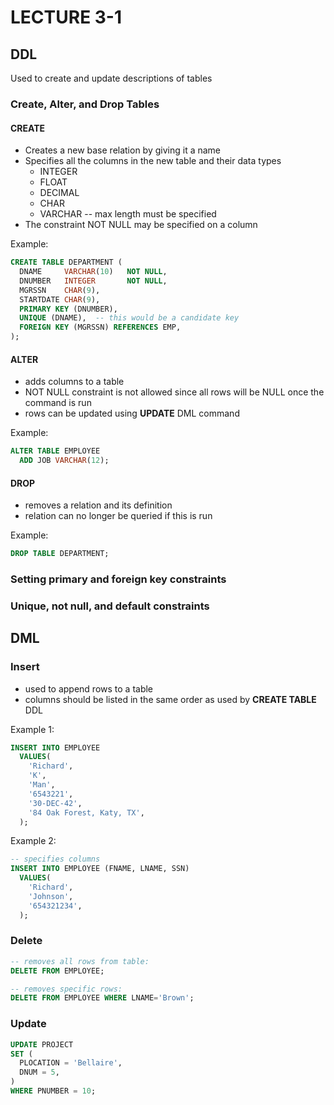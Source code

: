 # LECTURE 3-1

## DDL

Used to create and update descriptions of tables

### Create, Alter, and Drop Tables

#### CREATE

* Creates a new base relation by giving it a name
* Specifies all the columns in the new table and their data types
  * INTEGER
  * FLOAT
  * DECIMAL
  * CHAR
  * VARCHAR -- max length must be specified
* The constraint NOT NULL may be specified on a column

Example:

```sql
CREATE TABLE DEPARTMENT (
  DNAME     VARCHAR(10)   NOT NULL,
  DNUMBER   INTEGER       NOT NULL,
  MGRSSN    CHAR(9),
  STARTDATE CHAR(9),
  PRIMARY KEY (DNUMBER),
  UNIQUE (DNAME),  -- this would be a candidate key
  FOREIGN KEY (MGRSSN) REFERENCES EMP,
);
```

#### ALTER

* adds columns to a table
* NOT NULL constraint is not allowed since all rows will be NULL once the command is run
* rows can be updated using **UPDATE** DML command

Example:

```sql
ALTER TABLE EMPLOYEE
  ADD JOB VARCHAR(12);
```

#### DROP

* removes a relation and its definition
* relation can no longer be queried if this is run

Example:

```sql
DROP TABLE DEPARTMENT;
```

### Setting primary and foreign key constraints

### Unique, not null, and default constraints

## DML

### Insert

* used to append rows to a table
* columns should be listed in the same order as used by **CREATE TABLE** DDL

Example 1:

```sql
INSERT INTO EMPLOYEE
  VALUES(
    'Richard',
    'K',
    'Man',
    '6543221',
    '30-DEC-42',
    '84 Oak Forest, Katy, TX',
  );
```

Example 2:

```sql
-- specifies columns
INSERT INTO EMPLOYEE (FNAME, LNAME, SSN)
  VALUES(
    'Richard',
    'Johnson',
    '654321234',
  );

```

### Delete

```sql
-- removes all rows from table:
DELETE FROM EMPLOYEE;

-- removes specific rows:
DELETE FROM EMPLOYEE WHERE LNAME='Brown';
```

### Update

```sql
UPDATE PROJECT
SET (
  PLOCATION = 'Bellaire',
  DNUM = 5,
)
WHERE PNUMBER = 10;
```
